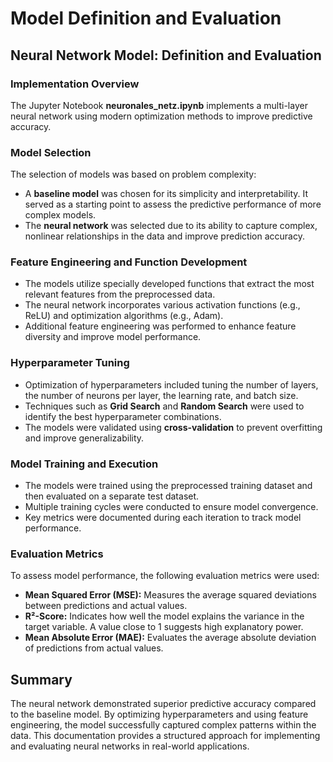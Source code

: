 # Model Definition and Evaluation

## Neural Network Model: Definition and Evaluation

### Implementation Overview
The Jupyter Notebook **neuronales_netz.ipynb** implements a multi-layer neural network using modern optimization methods to improve predictive accuracy.

### Model Selection
The selection of models was based on problem complexity:
- A **baseline model** was chosen for its simplicity and interpretability. It served as a starting point to assess the predictive performance of more complex models.
- The **neural network** was selected due to its ability to capture complex, nonlinear relationships in the data and improve prediction accuracy.

### Feature Engineering and Function Development
- The models utilize specially developed functions that extract the most relevant features from the preprocessed data.
- The neural network incorporates various activation functions (e.g., ReLU) and optimization algorithms (e.g., Adam).
- Additional feature engineering was performed to enhance feature diversity and improve model performance.

### Hyperparameter Tuning
- Optimization of hyperparameters included tuning the number of layers, the number of neurons per layer, the learning rate, and batch size.
- Techniques such as **Grid Search** and **Random Search** were used to identify the best hyperparameter combinations.
- The models were validated using **cross-validation** to prevent overfitting and improve generalizability.

### Model Training and Execution
- The models were trained using the preprocessed training dataset and then evaluated on a separate test dataset.
- Multiple training cycles were conducted to ensure model convergence.
- Key metrics were documented during each iteration to track model performance.

### Evaluation Metrics
To assess model performance, the following evaluation metrics were used:
- **Mean Squared Error (MSE):** Measures the average squared deviations between predictions and actual values.
- **R²-Score:** Indicates how well the model explains the variance in the target variable. A value close to 1 suggests high explanatory power.
- **Mean Absolute Error (MAE):** Evaluates the average absolute deviation of predictions from actual values.

## Summary
The neural network demonstrated superior predictive accuracy compared to the baseline model. By optimizing hyperparameters and using feature engineering, the model successfully captured complex patterns within the data. This documentation provides a structured approach for implementing and evaluating neural networks in real-world applications.

